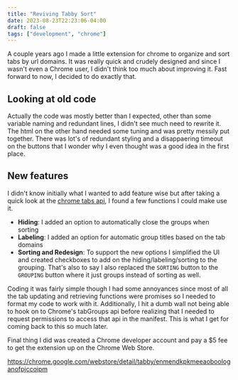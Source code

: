```yaml
---
title: "Reviving Tabby Sort"
date: 2023-08-23T22:23:06-04:00
draft: false
tags: ["development", "chrome"]
---
```


A couple years ago I made a little extension for chrome to organize and sort tabs by url domains. It was really quick and crudely designed and since I wasn't even a Chrome user, I didn't think too much about improving it.
Fast forward to now, I decided to do exactly that.

## Looking at old code

Actually the code was mostly better than I expected, other than some variable naming and redundant lines, I didn't see much need to rewrite it. The html on the other hand needed some tuning and was pretty messily put together. There was lot's of redundant styling and a disappaering timeout on the buttons that I wonder why I even thought was a good idea in the first place.

## New features

I didn't know initially what I wanted to add feature wise but after taking a quick look at the [chrome tabs api](https://developer.chrome.com/docs/extensions/reference/tabs/), I found a few functions I could make use it.

- **Hiding**: I added an option to automatically close the groups when sorting
- **Labeling**: I added an option for automatic group titles based on the tab domains
- **Sorting and Redesign**: To support the new options I simplified the UI and created checkboxes to add on the hiding/labeling/sorting to the grouping. That's also to say I also replaced the `SORTING` button to the `GROUPING` button where it just groups instead of sorting as well.

Coding it was fairly simple though I had some annoyances since most of all the tab updating and retrieving functions were promises so I needed to format my code to work with it. Additionally, I hit a dumb wall not being able to hook on to Chrome's tabGroups api before realizing that I needed to request permissions to access that api in the manifest. This is what I get for coming back to this so much later.

Final thing I did was created a Chrome developer account and pay a $5 fee to get the extension up on the Chrome Web Store.

<https://chrome.google.com/webstore/detail/tabby/enmendkpkmeeaoboologanofpjccoipm>
